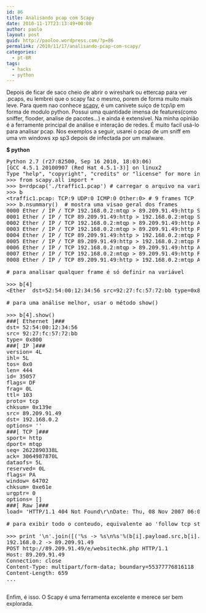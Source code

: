 ```yaml
---
id: 86
title: Analisando pcap com Scapy
date: 2010-11-17T23:13:49+00:00
author: paolo
layout: post
guid: http://paoloo.wordpress.com/?p=86
permalink: /2010/11/17/analisando-pcap-com-scapy/
categories:
  - pt-BR
tags:
  - hacks
  - python
---
```

Depois de ficar de saco cheio de abrir o wireshark ou ettercap para ver .pcaps, eu lembrei que o scapy faz o mesmo, porem de forma muito mais leve. Para quem nao conhece [scapy](http://www.secdev.org/projects/scapy/), é um canivete suiço de tcp/ip em forma de modulo python. Possui uma quantidade imensa de features(como sniffer, flooder, analise de pacotes&#8230;) e ainda é extensível. Na minha opinião é a ferramente principal de análise e interação de redes. É muito facil usá-lo para analisar pcap. Nos exemplos a seguir, usarei o pcap de um sniff em uma vm windows xp sp3 depois de infectada por um malware.

**$ python**

<pre class="brush: python; title: ; notranslate" title="">Python 2.7 (r27:82500, Sep 16 2010, 18:03:06)
[GCC 4.5.1 20100907 (Red Hat 4.5.1-3)] on linux2
Type &quot;help&quot;, &quot;copyright&quot;, &quot;credits&quot; or &quot;license&quot; for more information.
&gt;&gt;&gt; from scapy.all import *
&gt;&gt;&gt; b=rdpcap('./traffic1.pcap') # carregar o arquivo na variavel b
&gt;&gt;&gt; b
&lt;traffic1.pcap: TCP:9 UDP:0 ICMP:0 Other:0&gt; # 9 frames TCP
&gt;&gt;&gt; b.nsummary()  # mostra uma visao geral dos frames
0000 Ether / IP / TCP 192.168.0.2:mtqp &gt; 89.209.91.49:http S
0001 Ether / IP / TCP 89.209.91.49:http &gt; 192.168.0.2:mtqp SA
0002 Ether / IP / TCP 192.168.0.2:mtqp &gt; 89.209.91.49:http A / Padding
0003 Ether / IP / TCP 192.168.0.2:mtqp &gt; 89.209.91.49:http PA / Raw
0004 Ether / IP / TCP 89.209.91.49:http &gt; 192.168.0.2:mtqp PA / Raw
0005 Ether / IP / TCP 89.209.91.49:http &gt; 192.168.0.2:mtqp FA / Padding
0006 Ether / IP / TCP 192.168.0.2:mtqp &gt; 89.209.91.49:http A / Padding
0007 Ether / IP / TCP 192.168.0.2:mtqp &gt; 89.209.91.49:http FA / Padding
0008 Ether / IP / TCP 89.209.91.49:http &gt; 192.168.0.2:mtqp A / Padding

# para analisar qualquer frame é só definir na variável

&gt;&gt;&gt; b[4]
&lt;Ether  dst=52:54:00:12:34:56 src=92:27:fc:57:72:bb type=0x800 |&lt;IP  version=4L ihl=5L tos=0x0 len=444 id=35057 flags=DF frag=0L ttl=103 proto=tcp chksum=0x139e src=89.209.91.49 dst=192.168.0.2 options='' |&lt;TCP  sport=http dport=mtqp seq=2622890338L ack=3064987870L dataofs=5L reserved=0L flags=PA window=64702 chksum=0xe61e urgptr=0 options=[] |&lt;Raw  load='HTTP/1.1 404 Not Found\r\nDate: Thu, 08 Nov 2007 06:09:09 GMT\r\nServer: Apache/2.2.15 (Win32) PHP/5.2.13\r\nContent-Length: 214\r\nConnection: close\r\nContent-Type: text/html; charset=iso-8859-1\r\n\r\n&lt;!DOCTYPE HTML PUBLIC &quot;-//IETF//DTD HTML 2.0//EN&quot;&gt;\n&lt;html&gt;&lt;head&gt;\n&lt;title&gt;404 Not Found&lt;/title&gt;\n&lt;/head&gt;&lt;body&gt;\n&lt;h1&gt;Not Found&lt;/h1&gt;\n&lt;p&gt;The requested URL /e/websitechk.php was not found on this server.&lt;/p&gt;\n&lt;/body&gt;&lt;/html&gt;\n' |&gt;&gt;&gt;&gt;

# para uma análise melhor, usar o método show()

&gt;&gt;&gt; b[4].show()
###[ Ethernet ]###
dst= 52:54:00:12:34:56
src= 92:27:fc:57:72:bb
type= 0x800
###[ IP ]###
version= 4L
ihl= 5L
tos= 0x0
len= 444
id= 35057
flags= DF
frag= 0L
ttl= 103
proto= tcp
chksum= 0x139e
src= 89.209.91.49
dst= 192.168.0.2
options= ''
###[ TCP ]###
sport= http
dport= mtqp
seq= 2622890338L
ack= 3064987870L
dataofs= 5L
reserved= 0L
flags= PA
window= 64702
chksum= 0xe61e
urgptr= 0
options= []
###[ Raw ]###
load= 'HTTP/1.1 404 Not Found\r\nDate: Thu, 08 Nov 2007 06:09:09 GMT\r\nServer: Apache/2.2.15 (Win32) PHP/5.2.13\r\nContent-Length: 214\r\nConnection: close\r\nContent-Type: text/html; charset=iso-8859-1\r\n\r\n&lt;!DOCTYPE HTML PUBLIC &quot;-//IETF//DTD HTML 2.0//EN&quot;&gt;\n&lt;html&gt;&lt;head&gt;\n&lt;title&gt;404 Not Found&lt;/title&gt;\n&lt;/head&gt;&lt;body&gt;\n&lt;h1&gt;Not Found&lt;/h1&gt;\n&lt;p&gt;The requested URL /e/websitechk.php was not found on this server.&lt;/p&gt;\n&lt;/body&gt;&lt;/html&gt;\n'

# para exibir todo o conteudo, equivalente ao 'follow tcp stream' no wireshark:

&gt;&gt;&gt; print '\n'.join([('%s -&gt; %s\n%s'%(b[i].payload.src,b[i].payload.dst,b[i].load)) for i in range(len(b)) if hasattr(b[i], 'load')])
192.168.0.2 -&gt; 89.209.91.49
POST http://89.209.91.49/e/websitechk.php HTTP/1.1
Host: 89.209.91.49
Connection: close
Content-Type: multipart/form-data; boundary=55377776816118
Content-Length: 659
...

</pre>

Enfim, é isso. O Scapy é uma ferramenta excelente e merece ser bem explorada.